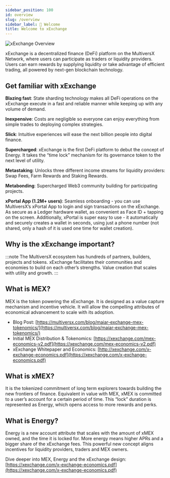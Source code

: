 ```yaml
---
sidebar_position: 100
id: overview
slug: /overview
sidebar_label: 👋 Welcome
title: Welcome to xExchange
---
```

[comment]: # (mx-exclude-context)
<img src="docs/welcome.png" alt="xExchange Overview" />

[comment]: # (mx-context-auto)
xExchange is a decentralized finance (DeFi) platform on the MultiversX Network, where users can participate as traders or liquidity providers. Users can earn rewards by supplying liquidity or take advantage of efficient trading, all powered by next-gen blockchain technology.

[comment]: # (mx-context-auto)


## Get familiar with xExchange

**Blazing fast**: State sharding technology makes all DeFi operations on the xExchange execute in a fast and reliable manner while keeping up with any volume of demand.

**Inexpensive**: Costs are negligible so everyone can enjoy everything from simple trades to deploying complex strategies.

**Slick**: Intuitive experiences will ease the next billion people into digital finance.

**Supercharged**: xExchange is the first DeFi platform to debut the concept of Energy. It takes the “time lock” mechanism for its governance token to the next level of utility.

**Metastaking**: Unlocks three different income streams for liquidity providers: Swap Fees, Farm Rewards and Staking Rewards.

**Metabonding**: Supercharged Web3 community building for participating projects.

**xPortal App (1.2M+ users)**: Seamless onboarding - you can use MultiversX’s xPortal App to login and sign transactions on the xExchange. As secure as a Ledger hardware wallet, as convenient as Face ID + tapping on the screen. Additionally, xPortal is super easy to use - it automatically and securely creates a wallet in seconds, using just a phone number (not shared, only a hash of it is used one time for wallet creation).

[comment]: # (mx-context-auto)

## Why is the xExchange important?

:::note
The MultiversX ecosystem has hundreds of partners, builders, projects and tokens. xExchange facilitates their communities and economies to build on each other’s strengths. Value creation that scales with utility and growth.
:::

[comment]: # (mx-context-auto)

## What is MEX?

MEX is the token powering the xExchange. It is designed as a value capture mechanism and incentive vehicle. It will allow the compelling attributes of economical advancement to scale with its adoption.

- Blog Post: [https://multiversx.com/blog/maiar-exchange-mex-tokenomics/](https://multiversx.com/blog/maiar-exchange-mex-tokenomics/)
- Initial MEX Distribution & Tokenomics: [https://xexchange.com/mex-economics-v2.pdf](https://xexchange.com/mex-economics-v2.pdf)
- xExchange Whitepaper and Economics: [http://xexchange.com/x-exchange-economics.pdf](https://xexchange.com/x-exchange-economics.pdf)

[comment]: # (mx-context-auto)

## What is xMEX?

It is the tokenized commitment of long term explorers towards building the new frontiers of finance. Equivalent in value with MEX, xMEX is committed to a user’s account for a certain period of time. This “lock” duration is represented as Energy, which opens access to more rewards and perks.

[comment]: # (mx-context-auto)

## What is Energy?

Energy is a new account attribute that scales with the amount of xMEX owned, and the time it is locked for. More energy means higher APRs and a bigger share of the xExchange fees. This powerful new concept aligns incentives for liquidity providers, traders and MEX owners.

Dive deeper into MEX, Energy and the xExchange design:
[https://xexchange.com/x-exchange-economics.pdf](https://xexchange.com/x-exchange-economics.pdf)
